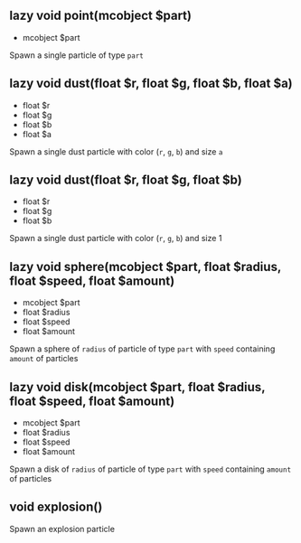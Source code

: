 ## lazy void point(mcobject $part)
- mcobject $part

Spawn a single particle of type `part`

## lazy void dust(float $r, float $g, float $b, float $a)
- float $r
- float $g
- float $b
- float $a

Spawn a single dust particle with color (`r`, `g`, `b`) and size `a`

## lazy void dust(float $r, float $g, float $b)
- float $r
- float $g
- float $b

Spawn a single dust particle with color (`r`, `g`, `b`) and size 1

## lazy void sphere(mcobject $part, float $radius, float $speed, float $amount)
- mcobject $part
- float $radius
- float $speed
- float $amount

Spawn a sphere of `radius` of particle of type `part` with `speed` containing `amount` of particles

## lazy void disk(mcobject $part, float $radius, float $speed, float $amount)
- mcobject $part
- float $radius
- float $speed
- float $amount

Spawn a disk of `radius` of particle of type `part` with `speed` containing `amount` of particles

## void explosion()
Spawn an explosion particle


